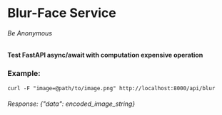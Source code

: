 # Blur-Face Service
###### Be Anonymous
#### Test FastAPI async/await with computation expensive operation

### Example:
`curl -F "image=@path/to/image.png" http://localhost:8000/api/blur`
###### Response: {"data": encoded_image_string}